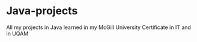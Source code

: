 # Java-projects
All my projects in Java learned in my McGill University Certificate in IT and in UQAM
